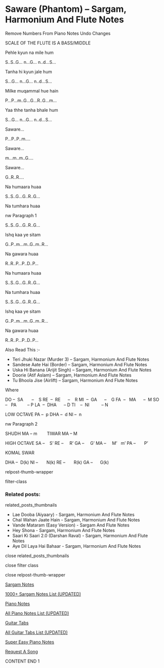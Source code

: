 
# Saware (Phantom) – Sargam, Harmonium And Flute Notes

Remove Numbers From Piano Notes
Undo Changes

SCALE OF THE FLUTE IS A BASS/MIDDLE

Pehle kyun na mile hum

S..S..G… n…G… n..d…S…

Tanha hi kyun jale hum

S…G… n…G… n..d…S…

Milke muqammal hue hain

P…P…m..G…G…R..G…m…

Yaa thhe tanha bhale hum

S…G… n…G… n..d…S…

Saware…

P…P..P..m….

Saware…

m…m..m..G….

Saware…

G..R..R….

Na humaara huaa

S..S..G…G..R..G…

Na tumhara huaa

nw Paragraph 1

S..S..G…G..R..G…

Ishq kaa ye sitam

G..P..m…m..G..m..R…

Na gawara huaa

R..R..P…P..D..P…

Na humaara huaa

S..S..G…G..R..G…

Na tumhara huaa

S..S..G…G..R..G…

Ishq kaa ye sitam

G..P..m…m..G..m..R…

Na gawara huaa

R..R..P…P..D..P…

Also Read This :-

* Teri Jhuki Nazar (Murder 3) – Sargam, Harmonium And Flute Notes
* Sandese Aate Hai (Border) – Sargam, Harmonium And Flute Notes
* Uska Hi Banana (Arijit Singh) – Sargam, Harmonium And Flute Notes
* Doorie (Atif Aslam) – Sargam, Harmonium And Flute Notes
* Tu Bhoola Jise (Airlift) – Sargam, Harmonium And Flute Notes

Where

DO –  SA       –    S
RE  –  RE      –    R
MI  –  GA      –    G
FA  –   MA      –  M
SO  –   PA         – P
LA  –  DHA      – D
TI    –  NI          – N

LOW OCTAVE
PA –  p
DHA –  d
NI –  n

nw Paragraph 2

SHUDH MA – m        TIWAR MA – M

HIGH OCTAVE
SA –    S’
RE –     R’
GA –     G’
MA –     M’   m’
PA –       P’

KOMAL SWAR

DHA –  D(k)
NI –       N(k)
RE –       R(k)
GA –      G(k)

relpost-thumb-wrapper

filter-class

### Related posts:

related_posts_thumbnails

* Lae Dooba (Aiyaary) - Sargam, Harmonium And Flute Notes
* Chal Wahan Jaate Hain - Sargam, Harmonium And Flute Notes
* Vande Mataram (Easy Version) - Sargam And Flute Notes
* Hey Shona - Sargam, Harmonium And Flute Notes
* Saari Ki Saari 2.0 (Darshan Raval) - Sargam, Harmonium And Flute Notes
* Aye Dil Laya Hai Bahaar - Sargam, Harmonium And Flute Notes

close related_posts_thumbnails

close filter class

close relpost-thumb-wrapper

[Sargam Notes](https://www.notationsworld.com/sargam-notes.html)

[1000+ Sargam Notes List (UPDATED)](https://www.notationsworld.com/all-songs-list-sargam-notes.html)

[Piano Notes](https://www.notationsworld.com/piano-notes.html)

[All Piano Notes List (UPDATED)](https://www.notationsworld.com/all-songs-list-piano-notes.html)

[Guitar Tabs](https://www.notationsworld.com/guitar-tabs.html)

[All Guitar Tabs List (UPDATED)](https://www.notationsworld.com/all-songs-list-guitar-tabs.html)

[Super Easy Piano Notes](https://studywall.in/)

[Request A Song](https://www.notationsworld.com/request-a-song.html)

CONTENT END 1

